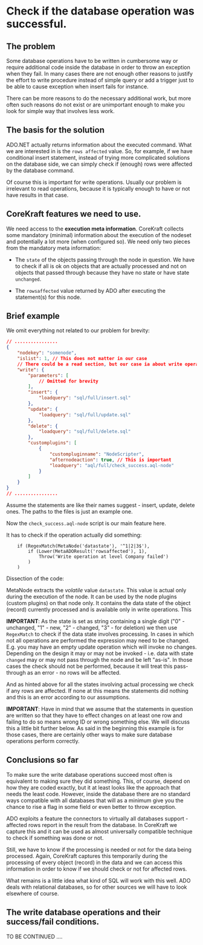 # Check if the database operation was successful.

## The problem

Some database operations have to be written in cumbersome way or require additional code inside the database in order to throw an exception when they fail. In many cases there are not enough other reasons to justify the effort to write procedure instead of simple query or add a trigger just to be able to cause exception when insert fails for instance.

There can be more reasons to do the necessary additional work, but more often such reasons do not exist or are unimportant enough to make you look for simple way that involves less work.

## The basis for the solution

ADO.NET actually returns information about the executed command. What we are interested in is the `rows affected` value. So, for example, if we have conditional insert statement, instead of trying more complicated solutions on the database side, we can simply check if (enough) rows were affected by the database command.

Of course this is important for write operations. Usually our problem is irrelevant to read operations, because it is typically enough to have or not have results in that case.

## CoreKraft features we need to use.

We need access to the **execution meta information**. CoreKraft collects some mandatory (minimal) information about the execution of the nodeset and potentially a lot more (when configured so). We need only two pieces from the mandatory meta information:

- The `state` of the objects passing through the node in question. We have to check if all is ok on objects that are actually processed and not on objects that passed through because they have no state or have state `unchanged`.

- The `rowsaffected` value returned by ADO after executing the statement(s) for this node.

## Brief example

We omit everything not related to our problem for brevity:

```JSON
// ................
{
    "nodekey": "somenode",
    "islist": 1, // This does not matter in our case
    // There could be a read section, but our case ia about write operations mostly
    "write": {
        "parameters": [
            // Omitted for brevity
        ],
        "insert": {
            "loadquery": "sql/full/insert.sql"
        },
        "update": {
            "loadquery": "sql/full/update.sql"
        },
        "delete": {
            "loadquery": "sql/full/delete.sql"
        },
        "customplugins": [
            {
                "custompluginname": "NodeScripter",
                "afternodeaction": true, // This is important
                "loadquery": "aql/full/check_success.aql-node"
            }
        ]
    }
}
// ................

```

Assume the statements are like their names suggest - insert, update, delete ones. The paths to the files is just an example one.

Now the `check_success.aql-node` script is our main feature here. 

It has to check if the operation actually did something:

```AQL
    if (RegexMatch(MetaNode('datastate'), '^1|2|3$'),
        if (Lower(MetaADOResult('rowsaffected'), 1),
            Throw('Write operation at level Company failed')
        )    
    )
```
Dissection of the code:

MetaNode extracts the _volatile_ value `datastate`. This value is actual only during the execution of the node. It can be used by the node plugins (custom plugins) on that node only. It contains the data state of the object (record) currently processed and is available only in write operations. This

**IMPORTANT**: As the state is set as string containing a single digit ("0" - unchanged, "1" - new, "2" - changed, "3" - for deletion) we then use `RegexMatch` to check if the data state involves processing. In cases in which not all operations are performed the expression may need to be changed. E.g. you may have an empty update operation which will invoke no changes. Depending on the design it may or may not be invoked - i.e. data with state `changed` may or may not pass through the node and be left "as-is". In those cases the check should not be performed, because it will treat this pass-through as an error - no rows will be affected.

And as hinted above for all the states involving actual processing we check if any rows are affected. If none at this means the statements did nothing and this is an error according to our assumptions.

**IMPORTANT**: Have in mind that we assume that the statements in question are written so that they have to effect changes on at least one row and failing to do so means wrong ID or wrong something else. We will discuss this a little bit further below. As said in the beginning this example is for those cases, there are certainly other ways to make sure database operations perform correctly.

## Conclusions so far

To make sure the write database operations succeed most often is equivalent to making sure they did something. This, of course, depend on how they are coded exactly, but it at least looks like the approach that needs the least code. However, inside the database there are no standard ways compatible with all databases that will as a minimum give you the chance to rise a flag in some field or even better to throw exception.

ADO exploits a feature the connectors to virtually all databases support - affected rows report in the result from the database. In CoreKraft we capture this and it can be used as almost universally compatible technique to check if something was done or not.

Still, we have to know if the processing is needed or not for the data being processed. Again, CoreKraft captures this temporarily during the processing of every object (record) in the data and we can access this information in order to know if we should check or not for affected rows.

What remains is a little idea what kind of SQL will work with this well. ADO deals with relational databases, so for other sources we will have to look elsewhere of course.

## The write database operations and their success/fail conditions.

TO BE CONTINUED ....